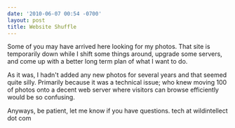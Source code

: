```yaml
---
date: '2010-06-07 00:54 -0700'
layout: post
title: Website Shuffle
---
```


Some of you may have arrived here looking for my photos. That site is
temporarily down while I shift some things around, upgrade some servers,
and come up with a better long term plan of what I want to do.

As it was, I hadn't added any new photos for several years and that
seemed quite silly. Primarily because it was a technical issue; who knew
moving 100 of photos onto a decent web server where visitors can browse
efficiently would be so confusing.

Anyways, be patient, let me know if you have questions. tech at
wildintellect dot com

